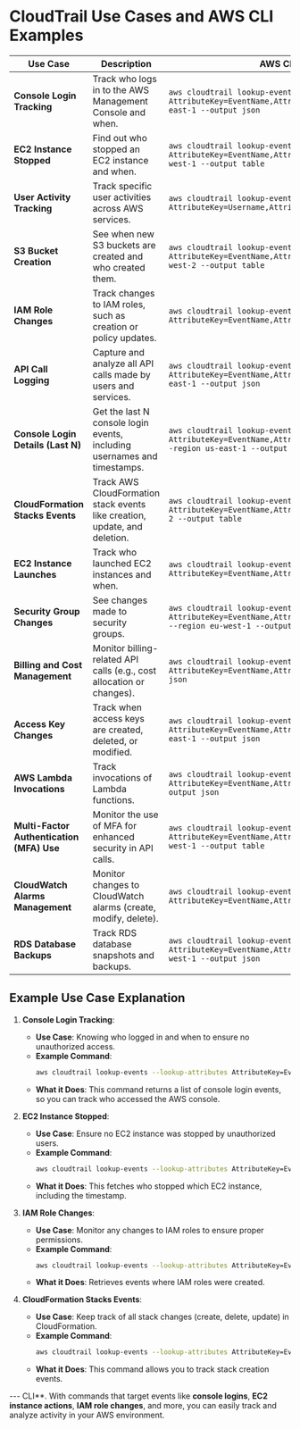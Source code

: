 # CloudTrail Use Cases and AWS CLI Examples

| Use Case                          | Description                                                                 | AWS CLI Command Example                                                                                             |
|-----------------------------------|-----------------------------------------------------------------------------|-----------------------------------------------------------------------------------------------------------------------|
| **Console Login Tracking**        | Track who logs in to the AWS Management Console and when.                   | `aws cloudtrail lookup-events --lookup-attributes AttributeKey=EventName,AttributeValue=ConsoleLogin --region us-east-1 --output json` |
| **EC2 Instance Stopped**          | Find out who stopped an EC2 instance and when.                              | `aws cloudtrail lookup-events --lookup-attributes AttributeKey=EventName,AttributeValue=StopInstances --region eu-west-1 --output table` |
| **User Activity Tracking**        | Track specific user activities across AWS services.                         | `aws cloudtrail lookup-events --lookup-attributes AttributeKey=Username,AttributeValue=stevenzh --output json`      |
| **S3 Bucket Creation**            | See when new S3 buckets are created and who created them.                   | `aws cloudtrail lookup-events --lookup-attributes AttributeKey=EventName,AttributeValue=CreateBucket --region us-west-2 --output table` |
| **IAM Role Changes**              | Track changes to IAM roles, such as creation or policy updates.              | `aws cloudtrail lookup-events --lookup-attributes AttributeKey=EventName,AttributeValue=CreateRole --output json`      |
| **API Call Logging**              | Capture and analyze all API calls made by users and services.               | `aws cloudtrail lookup-events --lookup-attributes AttributeKey=EventName,AttributeValue=RunInstances --region us-east-1 --output json` |
| **Console Login Details (Last N)**| Get the last N console login events, including usernames and timestamps.    | `aws cloudtrail lookup-events --lookup-attributes AttributeKey=EventName,AttributeValue=ConsoleLogin --max-items 10 --region us-east-1 --output json` |
| **CloudFormation Stacks Events**  | Track AWS CloudFormation stack events like creation, update, and deletion. | `aws cloudtrail lookup-events --lookup-attributes AttributeKey=EventName,AttributeValue=CreateStack --region us-west-2 --output table` |
| **EC2 Instance Launches**         | Track who launched EC2 instances and when.                                  | `aws cloudtrail lookup-events --lookup-attributes AttributeKey=EventName,AttributeValue=RunInstances --output json`    |
| **Security Group Changes**        | See changes made to security groups.                                         | `aws cloudtrail lookup-events --lookup-attributes AttributeKey=EventName,AttributeValue=AuthorizeSecurityGroupIngress --region eu-west-1 --output table` |
| **Billing and Cost Management**   | Monitor billing-related API calls (e.g., cost allocation or changes).        | `aws cloudtrail lookup-events --lookup-attributes AttributeKey=EventName,AttributeValue=UpdateCostAllocation --output json` |
| **Access Key Changes**            | Track when access keys are created, deleted, or modified.                  | `aws cloudtrail lookup-events --lookup-attributes AttributeKey=EventName,AttributeValue=CreateAccessKey --region us-east-1 --output json` |
| **AWS Lambda Invocations**        | Track invocations of Lambda functions.                                       | `aws cloudtrail lookup-events --lookup-attributes AttributeKey=EventName,AttributeValue=Invoke --region us-east-1 --output json` |
| **Multi-Factor Authentication (MFA) Use**| Monitor the use of MFA for enhanced security in API calls.                | `aws cloudtrail lookup-events --lookup-attributes AttributeKey=EventName,AttributeValue=AuthenticateMFA --region eu-west-1 --output table` |
| **CloudWatch Alarms Management**  | Monitor changes to CloudWatch alarms (create, modify, delete).               | `aws cloudtrail lookup-events --lookup-attributes AttributeKey=EventName,AttributeValue=PutMetricAlarm --output json` |
| **RDS Database Backups**          | Track RDS database snapshots and backups.                                   | `aws cloudtrail lookup-events --lookup-attributes AttributeKey=EventName,AttributeValue=CreateDBSnapshot --region us-west-1 --output json` |

## Example Use Case Explanation

1. **Console Login Tracking**:
   - **Use Case**: Knowing who logged in and when to ensure no unauthorized access.
   - **Example Command**: 
     ```bash
     aws cloudtrail lookup-events --lookup-attributes AttributeKey=EventName,AttributeValue=ConsoleLogin --region us-east-1 --output json
     ```
   - **What it Does**: This command returns a list of console login events, so you can track who accessed the AWS console.

2. **EC2 Instance Stopped**:
   - **Use Case**: Ensure no EC2 instance was stopped by unauthorized users.
   - **Example Command**:
     ```bash
     aws cloudtrail lookup-events --lookup-attributes AttributeKey=EventName,AttributeValue=StopInstances --region eu-west-1 --output table
     ```
   - **What it Does**: This fetches who stopped which EC2 instance, including the timestamp.

3. **IAM Role Changes**:
   - **Use Case**: Monitor any changes to IAM roles to ensure proper permissions.
   - **Example Command**:
     ```bash
     aws cloudtrail lookup-events --lookup-attributes AttributeKey=EventName,AttributeValue=CreateRole --output json
     ```
   - **What it Does**: Retrieves events where IAM roles were created.

4. **CloudFormation Stacks Events**:
   - **Use Case**: Keep track of all stack changes (create, delete, update) in CloudFormation.
   - **Example Command**:
     ```bash
     aws cloudtrail lookup-events --lookup-attributes AttributeKey=EventName,AttributeValue=CreateStack --region us-west-2 --output table
     ```
   - **What it Does**: This command allows you to track stack creation events.

--- CLI**. With commands that target events like **console logins**, **EC2 instance actions**, **IAM role changes**, and more, you can easily track and analyze activity in your AWS environment.
